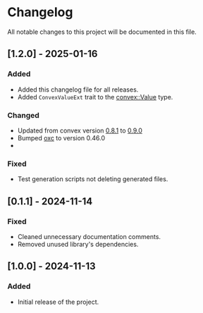 # Changelog

All notable changes to this project will be documented in this file.

[//]: # (## [Unreleased])

[//]: # (### Added)

[//]: # (- Description of new features or changes.)

[//]: # ()
[//]: # (### Changed)

[//]: # (- Description of changes to existing features.)

[//]: # ()
[//]: # (### Fixed)

[//]: # (- Description of bug fixes.)

## [1.2.0] - 2025-01-16
### Added
- Added this changelog file for all releases.
- Added `ConvexValueExt` trait to the [convex::Value](https://docs.rs/convex/0.9.0/convex/enum.Value.html) type.

### Changed
- Updated from convex version [0.8.1](https://docs.rs/convex/0.8.1/convex/index.html) to [0.9.0](https://docs.rs/convex/0.9.0/convex/index.html)
- Bumped [oxc](https://oxc.rs) to version 0.46.0
- 

### Fixed
- Test generation scripts not deleting generated files.

## [0.1.1] - 2024-11-14
### Fixed
- Cleaned unnecessary documentation comments.
- Removed unused library's dependencies.

## [1.0.0] - 2024-11-13
### Added
- Initial release of the project.

